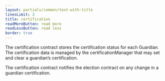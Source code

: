 ```yaml
---
layout: partials/common/text-with-title
linesLimit: 3
title: certification
readMoreButton: read more
readLessButton: read less
border: true
---
```


The certification contract stores the certification status for each Guardian. The certification data is managed by the certificationManager that may set and clear a guardian’s certification.

The certification contract notifies the election contract on any change in a guardian certification.
